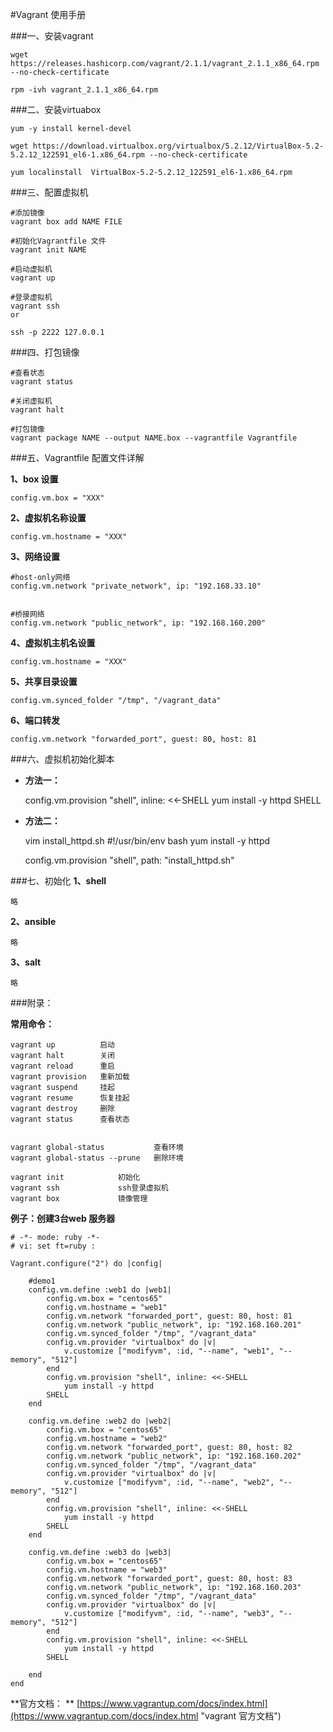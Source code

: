 #Vagrant 使用手册

###一、安装vagrant

    wget https://releases.hashicorp.com/vagrant/2.1.1/vagrant_2.1.1_x86_64.rpm --no-check-certificate

    rpm -ivh vagrant_2.1.1_x86_64.rpm

###二、安装virtuabox 

    yum -y install kernel-devel

    wget https://download.virtualbox.org/virtualbox/5.2.12/VirtualBox-5.2-5.2.12_122591_el6-1.x86_64.rpm --no-check-certificate

    yum localinstall  VirtualBox-5.2-5.2.12_122591_el6-1.x86_64.rpm 

###三、配置虚拟机

    #添加镜像    
    vagrant box add NAME FILE

    #初始化Vagrantfile 文件
    vagrant init NAME

    #启动虚拟机
    vagrant up
    
    #登录虚拟机
    vagrant ssh
    or
    
    ssh -p 2222 127.0.0.1
    
    
###四、打包镜像
    
    #查看状态
    vagrant status

    #关闭虚拟机
    vagrant halt

    #打包镜像
    vagrant package NAME --output NAME.box --vagrantfile Vagrantfile

###五、Vagrantfile 配置文件详解

**1、box 设置**

    config.vm.box = "XXX"
    

**2、虚拟机名称设置**
    
    config.vm.hostname = "XXX"

    
**3、网络设置**
    
    #host-only网络
    config.vm.network "private_network", ip: "192.168.33.10"
    
    
    #桥接网络
    config.vm.network "public_network", ip: "192.168.160.200"
    

**4、虚拟机主机名设置**

    config.vm.hostname = "XXX"
    

**5、共享目录设置**
    
    config.vm.synced_folder "/tmp", "/vagrant_data"

**6、端口转发**

    config.vm.network "forwarded_port", guest: 80, host: 81

    
###六、虚拟机初始化脚本

- **方法一：**   

  
    config.vm.provision "shell", inline: <<-SHELL
       yum install -y httpd
    SHELL

- **方法二：**


    vim install_httpd.sh
    #!/usr/bin/env bash
    yum install -y httpd


    config.vm.provision "shell", path: "install_httpd.sh"
 

###七、初始化
**1、shell**

    略
**2、ansible**
    
    略

**3、salt**

    略




###附录：

**常用命令：**

    vagrant up          启动  
    vagrant halt        关闭
    vagrant reload      重启
    vagrant provision   重新加载
    vagrant suspend     挂起
    vagrant resume      恢复挂起
    vagrant destroy     删除
    vagrant status      查看状态


    vagrant global-status           查看环境
    vagrant global-status --prune   删除环境
    
    vagrant init            初始化
    vagrant ssh             ssh登录虚拟机
    vagrant box             镜像管理
    
       
               



**例子：创建3台web 服务器**

    # -*- mode: ruby -*-
    # vi: set ft=ruby :
    
    Vagrant.configure("2") do |config|
    
    	#demo1
    	config.vm.define :web1 do |web1|
    		config.vm.box = "centos65"
    		config.vm.hostname = "web1"
    		config.vm.network "forwarded_port", guest: 80, host: 81
    		config.vm.network "public_network", ip: "192.168.160.201"
    		config.vm.synced_folder "/tmp", "/vagrant_data"
    		config.vm.provider "virtualbox" do |v|
    			v.customize ["modifyvm", :id, "--name", "web1", "--memory", "512"]
    		end
    		config.vm.provision "shell", inline: <<-SHELL
    			yum install -y httpd
    		SHELL
    	end
    
    	config.vm.define :web2 do |web2|
    		config.vm.box = "centos65"
    		config.vm.hostname = "web2"
    		config.vm.network "forwarded_port", guest: 80, host: 82
    		config.vm.network "public_network", ip: "192.168.160.202"
    		config.vm.synced_folder "/tmp", "/vagrant_data"
    		config.vm.provider "virtualbox" do |v|
    			v.customize ["modifyvm", :id, "--name", "web2", "--memory", "512"]
    		end
    		config.vm.provision "shell", inline: <<-SHELL
    			yum install -y httpd
    		SHELL
    	end
    
    	config.vm.define :web3 do |web3|
    		config.vm.box = "centos65"
    		config.vm.hostname = "web3"
    		config.vm.network "forwarded_port", guest: 80, host: 83
    		config.vm.network "public_network", ip: "192.168.160.203"
    		config.vm.synced_folder "/tmp", "/vagrant_data"
    		config.vm.provider "virtualbox" do |v|
    			v.customize ["modifyvm", :id, "--name", "web3", "--memory", "512"]
    		end
    		config.vm.provision "shell", inline: <<-SHELL
    			yum install -y httpd
    		SHELL
    	
    	end
    end


**官方文档： ** [https://www.vagrantup.com/docs/index.html](https://www.vagrantup.com/docs/index.html "vagrant 官方文档")

